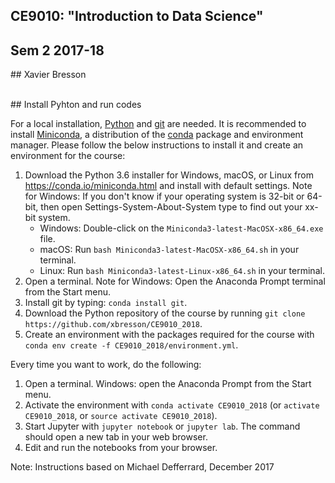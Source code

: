 

## CE9010: "Introduction to Data Science"
## Sem 2 2017-18
## Xavier Bresson


<br>
## Install Pyhton and run codes  
<br>



For a local installation, [Python] and [git] are needed. It is recommended to install [Miniconda], a distribution of the [conda] package and environment manager. Please follow the below instructions to install it and create an environment for the course:

1. Download the Python 3.6 installer for Windows, macOS, or Linux from <https://conda.io/miniconda.html> and install with default settings. Note for Windows: If you don't know if your operating system is 32-bit or 64-bit, then open Settings-System-About-System type to find out your xx-bit system.
   * Windows: Double-click on the `Miniconda3-latest-MacOSX-x86_64.exe` file. 
   * macOS: Run `bash Miniconda3-latest-MacOSX-x86_64.sh` in your terminal.
   * Linux: Run `bash Miniconda3-latest-Linux-x86_64.sh` in your terminal.
1. Open a terminal. Note for Windows: Open the Anaconda Prompt terminal from the Start menu.
1. Install git by typing: `conda install git`.
1. Download the Python repository of the course by running
   `git clone https://github.com/xbresson/CE9010_2018`.
1. Create an environment with the packages required for the course with
   `conda env create -f CE9010_2018/environment.yml`.

Every time you want to work, do the following:

1. Open a terminal. Windows: open the Anaconda Prompt from the Start menu.
1. Activate the environment with `conda activate CE9010_2018`
   (or `activate CE9010_2018`, or `source activate CE9010_2018`).
1. Start Jupyter with `jupyter notebook` or `jupyter lab`. The command should
   open a new tab in your web browser.
1. Edit and run the notebooks from your browser.


Note: Instructions based on Michael Defferrard, December 2017


[git]: https://git-scm.com
[python]: https://www.python.org
[scipy]: https://www.scipy.org
[anaconda]: https://anaconda.org
[miniconda]: https://conda.io/miniconda.html
[conda]: https://conda.io
[conda-forge]: https://conda-forge.org
